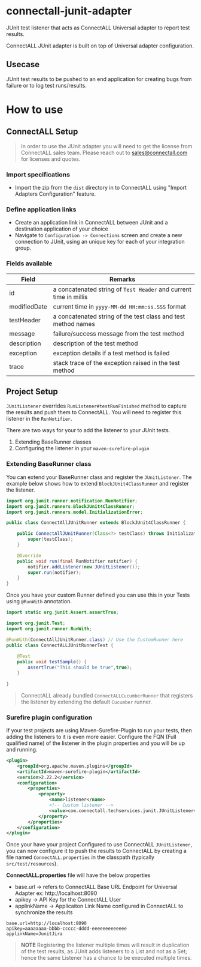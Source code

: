 # connectall-junit-adapter
JUnit test listener that acts as ConnectALL Universal adapter to report test results.

ConnectALL JUnit adapter is built on top of Universal adapter configuration.

## Usecase
JUnit test results to be pushed to an end application for creating bugs from failure or to log test runs/results. 

# How to use

## ConnectALL Setup

> In order to use the JUnit adapter you will need to get the license from ConnectALL sales team. Please reach out to sales@connectall.com for licenses and quotes.

### Import specifications
* Import the zip from the `dist` directory in to ConnectALL using "Import Adapters Configuration" feature. 

### Define application links
* Create an application link in ConnectALL between JUnit and a destination application of your choice
* Navigate to `Configuration -> Connections` screen and create a new connection to JUnit, using an unique key for each of your integration group.

### Fields available
|Field|Remarks|
|---|---|
|id| a concatenated string of `Test Header` and current time in millis|
|modifiedDate| current time in `yyyy-MM-dd HH:mm:ss.SSS` format|
|testHeader| a concatenated string of the test class and test method names|
|message| failure/success message from the test method|
|description| description of the test method|
|exception| exception details if a test method is failed|
|trace| stack trace of the exception raised in the test method|

## Project Setup

`JUnitListener` overrides `RunListener#testRunFinished` method to capture the results and push them to ConnectALL. You will need to register this listener in the `RunNotifier`. 

There are two ways for your to add the listener to your JUnit tests. 
1. Extending BaseRunner classes
2. Configuring the listener in your `maven-surefire-plugin`

### Extending BaseRunner class

You can extend your BaseRunner class and register the `JUnitListener`. The example below shows how to extend `BlockJUnit4ClassRunner` and register the listener. 

```java
import org.junit.runner.notification.RunNotifier;
import org.junit.runners.BlockJUnit4ClassRunner;
import org.junit.runners.model.InitializationError;

public class ConnectAllJUnitRunner extends BlockJUnit4ClassRunner {

	public ConnectAllJUnitRunner(Class<?> testClass) throws InitializationError {
		super(testClass);
	}

	@Override
	public void run(final RunNotifier notifier) {
		notifier.addListener(new JUnitListener());
		super.run(notifier);
	}
}
```
Once you have your custom Runner defined you can use this in your Tests using `@RunWith` annotation.

```java
import static org.junit.Assert.assertTrue;

import org.junit.Test;
import org.junit.runner.RunWith;

@RunWith(ConnectAllJUnitRunner.class) // Use the CustomRunner here
public class ConnectALLJUnitRunnerTest {
	
	@Test
	public void testSample() {
		assertTrue("This should be true",true);
	}

}
```

> ConnectALL already bundled `ConnectALLCucumberRunner` that registers the listener by extending the default `Cucumber` runner.

### Surefire plugin  configuration

If your test projects are using Maven-Surefire-Plugin to run your tests, then adding the listeners to it is even more easier. Configure the FQN (Full qualified name) of the listener in the plugin properties and you will be up and running. 

```xml
<plugin>
    <groupId>org.apache.maven.plugins</groupId>
    <artifactId>maven-surefire-plugin</artifactId>
    <version>2.22.2</version>
    <configuration>
        <properties>
            <property>
                <name>listener</name>
                <!-- Custom listener --> 
                <value>com.connectall.techservices.junit.JUnitListener</value>
            </property>
        </properties>
    </configuration>
</plugin>
```
Once your have your project Configured to use ConnectALL `JUnitListener`, you can now configure it to push the results to ConnectALL by creating a file named `ConnectALL.properties` in the classpath (typically `src/test/resources`).

**ConnectALL.properties** file will have the below properties
* base.url -> refers to ConnectALL Base URL Endpoint for Universal Adapter ex: http://localhost:8090
* apikey -> API Key for the ConnectALL User
* applinkName -> Applicaiton Link Name configured in ConnectALL to synchronize the results

```
base.url=http://localhost:8090
apikey=aaaaaaaa-bbbb-ccccc-dddd-eeeeeeeeeeeee
applinkName=JunitJira
```

> **NOTE** Registering the listener multiple times will result in duplication of the test results, as JUnit adds listeners to a List and not as a Set; hence the same Listener has a chance to be executed multiple times. 

